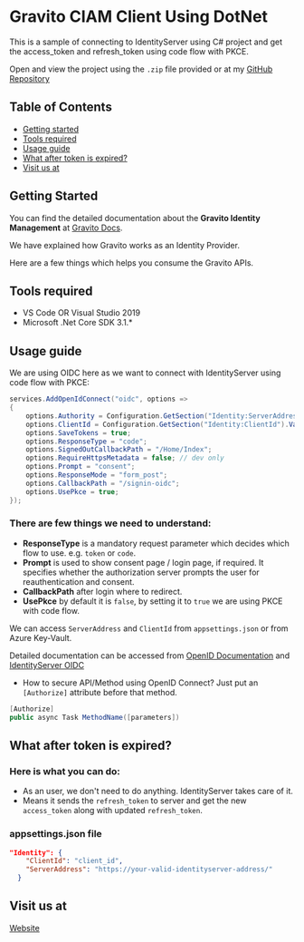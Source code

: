 # Gravito CIAM Client Using DotNet

This is a sample of connecting to IdentityServer using C# project and get the access_token and refresh_token using code flow with PKCE.

Open and view the project using the `.zip` file provided or at my [GitHub Repository]

## Table of Contents
- [Getting started](#getting-started)
- [Tools required](#tools-required)
- [Usage guide](#usage-guide)
- [What after token is expired?](#what-after-token-is-expired)
- [Visit us at](#visit-us-at)

## Getting Started

You can find the detailed documentation about the **Gravito Identity Management** at [Gravito Docs].

We have explained how Gravito works as an Identity Provider.

Here are a few things which helps you consume the Gravito APIs.

## Tools required

* VS Code OR Visual Studio 2019
* Microsoft .Net Core SDK 3.1.*

## Usage guide

We are using OIDC here as we want to connect with IdentityServer using code flow with PKCE:

```c#
services.AddOpenIdConnect("oidc", options =>
{
    options.Authority = Configuration.GetSection("Identity:ServerAddress").Value;
    options.ClientId = Configuration.GetSection("Identity:ClientId").Value;
    options.SaveTokens = true;
    options.ResponseType = "code";
    options.SignedOutCallbackPath = "/Home/Index";
    options.RequireHttpsMetadata = false; // dev only
    options.Prompt = "consent";
    options.ResponseMode = "form_post";
    options.CallbackPath = "/signin-oidc";
    options.UsePkce = true;
});
```
### There are few things we need to understand:

* **ResponseType** is a mandatory request parameter which decides which flow to use. e.g. `token` or `code`.
* **Prompt** is used to show consent page / login page, if required.
It specifies whether the authorization server prompts the user for reauthentication and consent.
* **CallbackPath** after login where to redirect.
* **UsePkce** by default it is `false`, by setting it to `true` we are using PKCE with code flow.

We can access `ServerAddress` and `ClientId` from `appsettings.json` or from Azure Key-Vault.

Detailed documentation can be accessed from [OpenID Documentation] and [IdentityServer OIDC]

* How to secure API/Method using OpenID Connect?
Just put an `[Authorize]` attribute before that method.
```c#
[Authorize]
public async Task MethodName([parameters])
```

## What after token is expired?
### Here is what you can do:
* As an user, we don't need to do anything. IdentityServer takes care of it.
* Means it sends the `refresh_token` to server and get the new `access_token` along with updated `refresh_token`.


### appsettings.json file
```json
"Identity": {
    "ClientId": "client_id",
    "ServerAddress": "https://your-valid-identityserver-address/"
  }
```

## Visit us at
[Website]

[//]: # (HyperLinks)

[Website]: https://www.gravito.net
[Gravito Docs]: https://docs.gravito.net/gravito-identity-provider/getting-started
[GitHub Repository]: https://github.com/GravitoLtd/gravito-ciam-client-dotnet
[OpenID Documentation]: https://openid.net/developers/specs/
[IdentityServer OIDC]: https://docs.identityserver.io/en/release/quickstarts/3_interactive_login.html
